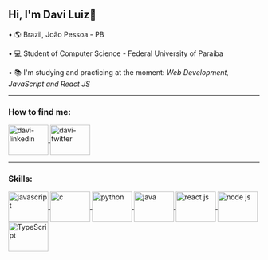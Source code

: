 ## Hi, I'm Davi Luiz👋
•  :earth_americas: Brazil,  João Pessoa - PB

• :computer: Student of Computer Science - Federal University of Paraíba

• :books: I'm studying and practicing at the moment: *Web Development, JavaScript and React JS*

_______________________________________________________________________________________________________________________________________________________

### How to find me:
<a href="https://www.linkedin.com/in/davi-luiz-a54645195/" target="_blank">
  <img align="center" alt="davi-linkedin" height="60" width="80" src="https://cdn.jsdelivr.net/gh/devicons/devicon/icons/linkedin/linkedin-original.svg" style="max-width:100%;">
</a>

<a href="https://twitter.com/daviluiz104" target="_blank">
  <img align="center" alt="davi-twitter" height="60" width="80" src="https://cdn2.iconfinder.com/data/icons/social-media-2285/512/1_Twitter3_colored_svg-256.png" style="max-width:100%;">
</a>

_______________________________________________________________________________________________________________________________________________________

### Skills:

<a href="https://developer.mozilla.org/pt-BR/docs/Web/JavaScript" target="_blank">
  <img align="center" alt="javascript" height="60" width="80" src="https://cdn.jsdelivr.net/gh/devicons/devicon/icons/javascript/javascript-original.svg" style="max-width:100%;"></img>
</a>

<a href="https://devdocs.io/c/" target="_blank">
  <img align="center" alt="c" height="60" width="80" src="https://encrypted-tbn0.gstatic.com/images?q=tbn:ANd9GcTjMPdhc4LdFg0n6IZEk5dxPM4lTQjlAGqnHg&usqp=CAU" style="max-width:100%;"></img>
</a>

<a href="https://www.python.org/" target="_blank">
  <img align="center" alt="python" height="60" width="80" src="https://upload.wikimedia.org/wikipedia/commons/thumb/0/0a/Python.svg/1200px-Python.svg.png" style="max-width:100%;"></img>
</a>

<a href="https://www.java.com/pt-BR/" target="_blank">
  <img align="center" alt="java" height="60" width="80" src="https://www.ativasoft.com.br/blog/wp-content/uploads/2018/01/java_icon.png" style="max-width:100%;"></img>
</a>

<a href="https://pt-br.reactjs.org/" target="_blank">
  <img align="center" alt="react js" height="60" width="80" src="https://cdn.jsdelivr.net/gh/devicons/devicon/icons/react/react-original.svg" style="max-width:100%;"></img>
</a>  

<a href="https://nodejs.org/en/about/" target="_blank">
  <img align="center" alt="node js" height="60" width="80" src="https://cdn3.iconfinder.com/data/icons/popular-services-brands/512/node-256.png" style="max-width:100%;"></img>
</a>  

<a href="https://www.typescriptlang.org/" target="_blank">
  <img align="center" alt="TypeScript" height="60" width="80" src="https://cdn.worldvectorlogo.com/logos/typescript.svg" style="max-width:100%;"></img>
</a>    




